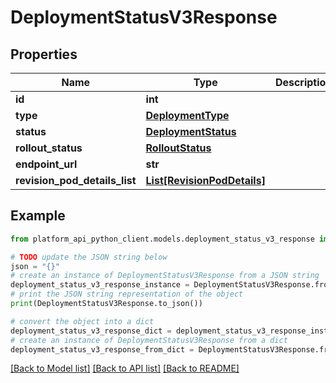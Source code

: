 # DeploymentStatusV3Response


## Properties

Name | Type | Description | Notes
------------ | ------------- | ------------- | -------------
**id** | **int** |  | 
**type** | [**DeploymentType**](DeploymentType.md) |  | 
**status** | [**DeploymentStatus**](DeploymentStatus.md) |  | 
**rollout_status** | [**RolloutStatus**](RolloutStatus.md) |  | [optional] 
**endpoint_url** | **str** |  | [optional] 
**revision_pod_details_list** | [**List[RevisionPodDetails]**](RevisionPodDetails.md) |  | [optional] 

## Example

```python
from platform_api_python_client.models.deployment_status_v3_response import DeploymentStatusV3Response

# TODO update the JSON string below
json = "{}"
# create an instance of DeploymentStatusV3Response from a JSON string
deployment_status_v3_response_instance = DeploymentStatusV3Response.from_json(json)
# print the JSON string representation of the object
print(DeploymentStatusV3Response.to_json())

# convert the object into a dict
deployment_status_v3_response_dict = deployment_status_v3_response_instance.to_dict()
# create an instance of DeploymentStatusV3Response from a dict
deployment_status_v3_response_from_dict = DeploymentStatusV3Response.from_dict(deployment_status_v3_response_dict)
```
[[Back to Model list]](../README.md#documentation-for-models) [[Back to API list]](../README.md#documentation-for-api-endpoints) [[Back to README]](../README.md)


